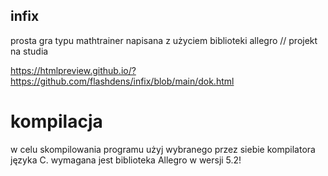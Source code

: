 ## infix
prosta gra typu mathtrainer napisana z użyciem biblioteki allegro // projekt na studia

https://htmlpreview.github.io/?https://github.com/flashdens/infix/blob/main/dok.html

# kompilacja

w celu skompilowania programu użyj wybranego przez siebie kompilatora języka C. wymagana jest biblioteka Allegro w wersji 5.2!
